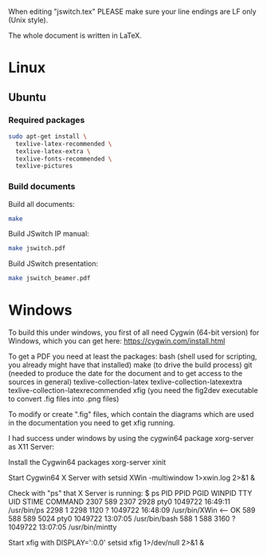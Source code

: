 When editing "jswitch.tex" PLEASE make sure your line endings are LF only (Unix style).

The whole document is written in LaTeX.

# Linux
## Ubuntu

### Required packages
```bash
sudo apt-get install \
  texlive-latex-recommended \
  texlive-latex-extra \
  texlive-fonts-recommended \
  texlive-pictures
```

### Build documents
Build all documents:
```bash
make
```

Build JSwitch IP manual:
```bash
make jswitch.pdf
```

Build JSwitch presentation:
```bash
make jswitch_beamer.pdf
```

# Windows
To build this under windows, you first of all need Cygwin (64-bit version) for Windows,
which you can get here: https://cygwin.com/install.html

To get a PDF you need at least the packages:
  bash  (shell used for scripting, you already might have that installed)
  make  (to drive the build process)
  git   (needed to produce the date for the document and to get access to the sources in general)
  texlive-collection-latex
  texlive-collection-latexextra
  texlive-collection-latexrecommended
  xfig  (you need the fig2dev executable to convert .fig files into .png files)

To modify or create ".fig" files, which contain the diagrams which are used
in the documentation you need to get xfig running.

I had success under windows by using the cygwin64 package xorg-server as X11 Server:

Install the Cygwin64 packages
  xorg-server
  xinit

Start Cygwin64 X Server with
   setsid XWin -multiwindow 1>xwin.log 2>&1 &

Check with "ps" that X Server is running:
   $ ps
      PID    PPID    PGID     WINPID   TTY         UID    STIME COMMAND
     2307     589    2307       2928  pty0     1049722 16:49:11 /usr/bin/ps
     2298       1    2298       1120  ?        1049722 16:48:09 /usr/bin/XWin        <-- OK
      589     588     589       5024  pty0     1049722 13:07:05 /usr/bin/bash
      588       1     588       3160  ?        1049722 13:07:05 /usr/bin/mintty

Start xfig with
   DISPLAY=':0.0' setsid xfig 1>/dev/null 2>&1 &
